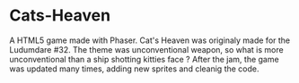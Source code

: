 # Cats-Heaven
A HTML5 game made with Phaser.
Cat's Heaven was originaly made for the Ludumdare #32.
The theme was unconventional weapon, so what is more unconventional than a ship shotting kitties face ?
After the jam, the game was updated many times, adding new sprites and cleanig the code.
